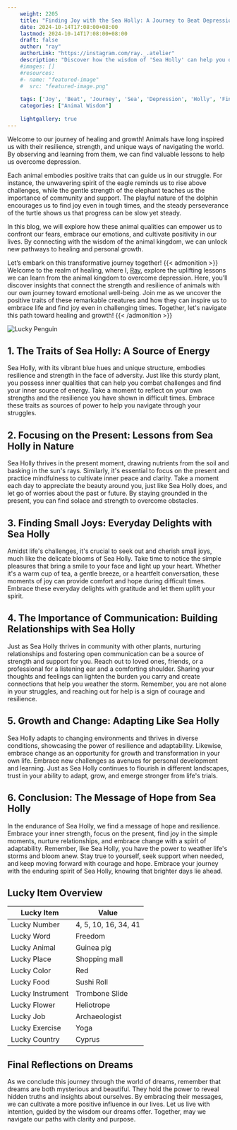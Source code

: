 ```yaml
---
    weight: 2205
    title: "Finding Joy with the Sea Holly: A Journey to Beat Depression"  # Assuming 'title' column exists
    date: 2024-10-14T17:08:00+08:00
    lastmod: 2024-10-14T17:08:00+08:00
    draft: false
    author: "ray"
    authorLink: "https://instagram.com/ray._.atelier"
    description: "Discover how the wisdom of 'Sea Holly' can help you overcome depression and find joy in your life journey."
    #images: []
    #resources:
    #- name: "featured-image"
    #  src: "featured-image.png"
    
    tags: ['Joy', 'Beat', 'Journey', 'Sea', 'Depression', 'Holly', 'Finding']
    categories: ["Animal Wisdom"]
    
    lightgallery: true
---
```

    
Welcome to our journey of healing and growth! Animals have long inspired us with their resilience, strength, and unique ways of navigating the world. By observing and learning from them, we can find valuable lessons to help us overcome depression.

Each animal embodies positive traits that can guide us in our struggle. For instance, the unwavering spirit of the eagle reminds us to rise above challenges, while the gentle strength of the elephant teaches us the importance of community and support. The playful nature of the dolphin encourages us to find joy even in tough times, and the steady perseverance of the turtle shows us that progress can be slow yet steady.

In this blog, we will explore how these animal qualities can empower us to confront our fears, embrace our emotions, and cultivate positivity in our lives. By connecting with the wisdom of the animal kingdom, we can unlock new pathways to healing and personal growth.

Let’s embark on this transformative journey together!
{{< admonition >}}
Welcome to the realm of healing, where I, [Ray](https://instagram.com/ray._.atelier), explore the uplifting lessons we can learn from the animal kingdom to overcome depression. Here, you’ll discover insights that connect the strength and resilience of animals with our own journey toward emotional well-being. Join me as we uncover the positive traits of these remarkable creatures and how they can inspire us to embrace life and find joy even in challenging times. Together, let's navigate this path toward healing and growth!
{{< /admonition >}}

![Lucky Penguin](https://cdn.pixabay.com/photo/2024/09/07/02/34/penguins-9028827_1280.jpg "Lucky Penguin")

## 1. The Traits of Sea Holly: A Source of Energy
Sea Holly, with its vibrant blue hues and unique structure, embodies resilience and strength in the face of adversity. Just like this sturdy plant, you possess inner qualities that can help you combat challenges and find your inner source of energy. Take a moment to reflect on your own strengths and the resilience you have shown in difficult times. Embrace these traits as sources of power to help you navigate through your struggles.

## 2. Focusing on the Present: Lessons from Sea Holly in Nature
Sea Holly thrives in the present moment, drawing nutrients from the soil and basking in the sun's rays. Similarly, it's essential to focus on the present and practice mindfulness to cultivate inner peace and clarity. Take a moment each day to appreciate the beauty around you, just like Sea Holly does, and let go of worries about the past or future. By staying grounded in the present, you can find solace and strength to overcome obstacles.

## 3. Finding Small Joys: Everyday Delights with Sea Holly
Amidst life's challenges, it's crucial to seek out and cherish small joys, much like the delicate blooms of Sea Holly. Take time to notice the simple pleasures that bring a smile to your face and light up your heart. Whether it's a warm cup of tea, a gentle breeze, or a heartfelt conversation, these moments of joy can provide comfort and hope during difficult times. Embrace these everyday delights with gratitude and let them uplift your spirit.

## 4. The Importance of Communication: Building Relationships with Sea Holly
Just as Sea Holly thrives in community with other plants, nurturing relationships and fostering open communication can be a source of strength and support for you. Reach out to loved ones, friends, or a professional for a listening ear and a comforting shoulder. Sharing your thoughts and feelings can lighten the burden you carry and create connections that help you weather the storm. Remember, you are not alone in your struggles, and reaching out for help is a sign of courage and resilience.

## 5. Growth and Change: Adapting Like Sea Holly
Sea Holly adapts to changing environments and thrives in diverse conditions, showcasing the power of resilience and adaptability. Likewise, embrace change as an opportunity for growth and transformation in your own life. Embrace new challenges as avenues for personal development and learning. Just as Sea Holly continues to flourish in different landscapes, trust in your ability to adapt, grow, and emerge stronger from life's trials.

## 6. Conclusion: The Message of Hope from Sea Holly
In the endurance of Sea Holly, we find a message of hope and resilience. Embrace your inner strength, focus on the present, find joy in the simple moments, nurture relationships, and embrace change with a spirit of adaptability. Remember, like Sea Holly, you have the power to weather life's storms and bloom anew. Stay true to yourself, seek support when needed, and keep moving forward with courage and hope. Embrace your journey with the enduring spirit of Sea Holly, knowing that brighter days lie ahead.


## Lucky Item Overview
| Lucky Item          | Value              |
|---------------|--------------------|
| Lucky Number        | 4, 5, 10, 16, 34, 41  |
| Lucky Word          | Freedom |
| Lucky Animal        | Guinea pig |
| Lucky Place         | Shopping mall     |
| Lucky Color         | Red     |
| Lucky Food          | Sushi Roll      |
| Lucky Instrument    | Trombone Slide |
| Lucky Flower        | Heliotrope    |
| Lucky Job           | Archaeologist       |
| Lucky Exercise      | Yoga  |
| Lucky Country       | Cyprus    |


##  Final Reflections on Dreams

As we conclude this journey through the world of dreams, remember that dreams are both mysterious and beautiful. They hold the power to reveal hidden truths and insights about ourselves. By embracing their messages, we can cultivate a more positive influence in our lives. Let us live with intention, guided by the wisdom our dreams offer. Together, may we navigate our paths with clarity and purpose.
